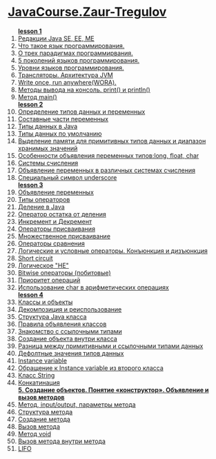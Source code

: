 <h1><a href="https://www.youtube.com/playlist?list=PLqj7-hRTFl_rqruGcnd2V8SPbY0j9DzT5">JavaCourse.Zaur-Tregulov</h1>
<ol>
<b><a href="https://www.youtube.com/watch?v=TQ_vwm4h0ro">lesson 1</a></b>
<li><a href="https://youtu.be/TQ_vwm4h0ro?t=380">Редакции Java SE, EE, ME</a></li>
<li><a href="https://youtu.be/TQ_vwm4h0ro?t=760">Что такое язык программирования.</a></li>
<li><a href="https://youtu.be/TQ_vwm4h0ro?t=823">О трех парадигмах программирвания.</a></li>
<li><a href="https://youtu.be/TQ_vwm4h0ro?t=902">5 поколений языков программирования.</a></li>
<li><a href="https://youtu.be/TQ_vwm4h0ro?t=1127">Уровни языков программирования.</a></li>
<li><a href="https://youtu.be/TQ_vwm4h0ro?t=1179">Трансляторы. Архитектура JVM</a></li>
<li><a href="https://youtu.be/TQ_vwm4h0ro?t=1422">Write once, run anywhere(WORA).</a></li>
<li><a href="https://youtu.be/TQ_vwm4h0ro?t="2517">Методы вывода на консоль. print() и println()</a></li>
<li><a href="https://youtu.be/TQ_vwm4h0ro?t=2808">Метод main()</a></li>  
<b><a href="https://www.youtube.com/watch?v=BJ3anfWOWR4">lesson 2</a></b>
<li><a href="https://youtu.be/BJ3anfWOWR4?t=572">Определение типов данных и переменных</a></li>
<li><a href="https://youtu.be/BJ3anfWOWR4?t=636">Составные части переменных</a></li>
<li><a href="https://youtu.be/BJ3anfWOWR4?t=859">Типы данных в Java</a></li>
<li><a href="https://youtu.be/BJ3anfWOWR4?t=1565">Типы данных по умолчанию</a></li>
<li><a href="https://youtu.be/BJ3anfWOWR4?t=1419">Выделение памяти для примитивных типов данных и диапазон хранимых значений</a></li>
<li><a href="https://youtu.be/BJ3anfWOWR4?t=1643">Особенности объявления переменных типов:long, float, char</a></li>
<li><a href="https://youtu.be/BJ3anfWOWR4?t=3004">Системы счисления</a></li>
<li><a href="https://youtu.be/BJ3anfWOWR4?t=3300">Объявление переменных в различных системах счисления</a></li>
<li><a href="https://youtu.be/BJ3anfWOWR4?t=3563">Специальный символ underscore</a></li>
<b><a href="https://www.youtube.com/watch?v=sfPjKw4f_1Q">lesson 3</a></b>
<li><a href="https://youtu.be/sfPjKw4f_1Q?t=448">Объявление переменных</a></li>
<li><a href="https://youtu.be/sfPjKw4f_1Q?t=627">Типы операторов</a></li>
<li><a href="https://youtu.be/sfPjKw4f_1Q?t=871">Деление в Java</a></li>
<li><a href="https://youtu.be/sfPjKw4f_1Q?t=871">Оператор остатка от деления</a></li>
<li><a href="https://youtu.be/sfPjKw4f_1Q?t=1293">Инкремент и Декремент</a></li>
<li><a href="https://youtu.be/sfPjKw4f_1Q?t=1293">Операторы присваивания</a></li>
<li><a href="https://youtu.be/sfPjKw4f_1Q?t=2484">Множественное присваивание</a></li>
<li><a href="https://youtu.be/sfPjKw4f_1Q?t=2994">Операторы сравнения</a></li>
<li><a href="https://youtu.be/sfPjKw4f_1Q?t=3453">Логические и условные операторы. Конъюнкция и дизъюнкция</a></li>
<li><a href="https://youtu.be/sfPjKw4f_1Q?t=4162">Short circuit</a></li>
<li><a href="https://youtu.be/sfPjKw4f_1Q?t=4473">Логическое "НЕ"</a></li>
<li><a href="https://youtu.be/sfPjKw4f_1Q?t=5135">Bitwise операторы (побитовые)</a></li>
<li><a href="https://youtu.be/sfPjKw4f_1Q?t=5944">Приоритет операций</a></li>
<li><a href="https://youtu.be/sfPjKw4f_1Q?t=6190">Использование char в арифметических операциях</a></li>
<b><a href="https://www.youtube.com/watch?v=3CVj_iBwaqI">lesson 4</a></b>
<li><a href="https://youtu.be/3CVj_iBwaqI?t=405">Классы и объекты</a></li>
<li><a href="https://youtu.be/3CVj_iBwaqI?t=814">Декомпозиция и реиспользование</a></li>
<li><a href="https://youtu.be/3CVj_iBwaqI?t=951">Структура Java класса</a></li>
<li><a href="https://youtu.be/3CVj_iBwaqI?t=1284">Правила объявления классов</a></li>
<li><a href="https://youtu.be/3CVj_iBwaqI?t=2080">Знакомство с ссылочными типами</a></li>
<li><a href="https://youtu.be/3CVj_iBwaqI?t=2192">Создание объекта внутри класса</a></li>
<li><a href="https://youtu.be/3CVj_iBwaqI?t=2528">Разница между примитивными и ссылочными типами данных</a></li>
<li><a href="https://youtu.be/3CVj_iBwaqI?t=3193">Дефолтные значения типов данных</a></li>
<li><a href="https://youtu.be/3CVj_iBwaqI?t=3455">Instance variable</a></li>
<li><a href="https://youtu.be/3CVj_iBwaqI?t=3599">Обращение к Instance variable из второго класса</a></li>
<li><a href="https://youtu.be/3CVj_iBwaqI?t=4917">Класс String</a></li>
<li><a href="https://youtu.be/3CVj_iBwaqI?t=5167">Конкатинация</a></li>
<b><a href="https://www.youtube.com/watch?v=V6zAk_fFpSM">5. Создание объектов. Понятие «конструктор». Объявление и вызов методов</a></b>
<li><a href="https://youtu.be/V6zAk_fFpSM?t=496">Метод, input/output, параметры метода</a></li>
<li><a href="https://youtube.com/watch?v=V6zAk_fFpSM&si=EnSIkaIECMiOmarE&t=702">Структура метода</a></li>
<li><a href="https://youtube.com/watch?v=V6zAk_fFpSM&si=EnSIkaIECMiOmarE&t=1100">Создание метода</a></li>
<li><a href="https://youtube.com/watch?v=V6zAk_fFpSM&si=EnSIkaIECMiOmarE&t=1244">Вызов метода</a></li>
<li><a href="https://youtube.com/watch?v=V6zAk_fFpSM&si=EnSIkaIECMiOmarE&t=1848">Метод void</a></li>
<li><a href="https://youtube.com/watch?v=V6zAk_fFpSM&si=EnSIkaIECMiOmarE&t=2197">Вызов метода внутри метода</a></li>
<li><a href="https://youtube.com/watch?v=V6zAk_fFpSM&si=EnSIkaIECMiOmarE&t=2458">LIFO</a></li>
  



</ol>
